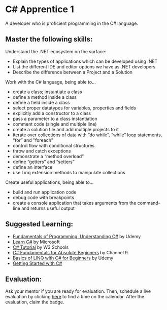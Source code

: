 # C# Apprentice 1

A developer who is proficient programming in the C# language.

## Master the following skills:

Understand the .NET ecosystem on the surface:
* Explain the types of applications which can be developed using .NET
* List the different IDE and editor options we have as .NET developers
* Describe the difference between a Project and a Solution

Work with the C# language, being able to...
* create a class; instantiate a class
* define a method inside a class
* define a field inside a class
* select proper datatypes for variables, properties and fields
* explicitly add a constructor to a class
* pass a parameter to a class instantiation
* comment code (single and multiple line)
* create a solution file and add multiple projects to it
* iterate over collections of data with “do while”, “while” loop statements, “for” and "foreach"
* control flow with conditional structures
* throw and catch exceptions
* demonstrate a “method overload” 
* define “getters” and “setters”
* define an interface
* use Linq extension methods to manipulate collections

Create useful applications, being able to...
* build and run application code
* debug code with breakpoints
* create a console application that takes arguments from the command-line and returns useful output

## Suggested Learning:

* [Fundamentals of Programming: Understanding C#](https://www.udemy.com/course/understandingc/) by Udemy
* [Learn C#](https://dotnet.microsoft.com/learn/csharp) by Microsoft
* [C# Tutorial](https://www.w3schools.com/cs/) by W3 Schools
* [C# Fundamentals for Absolute Beginners](https://channel9.msdn.com/Series/CSharp-Fundamentals-for-Absolute-Beginners?l=Lvld4EQIC_2706218949) by Channel 9
* [Basics of LINQ with C# for Beginners](https://www.udemy.com/course/basics-of-linq-with-c-for-beginners/) by Udemy
* [Getting Started with C#](https://www.youtube.com/watch?v=h7aIzCkmbl8&list=PLLWMQd6PeGY2GVsQZ-u3DPXqwwKW8MkiP)

## Evaluation:

Ask your mentor if you are ready for evaluation. Then, schedule a live evaluation by clicking [here](http://evals.codex.academy) to find a time on the calendar. After the evaluation, claim the badge.